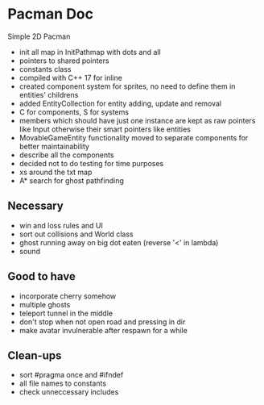# Pacman Doc
Simple 2D Pacman
- init all map in InitPathmap with dots and all
- pointers to shared pointers
- constants class
- compiled with C++ 17 for inline
- created component system for sprites, no need to define them in entities' childrens
- added EntityCollection for entity adding, update and removal
- C for components, S for systems
- members which should have just one instance are kept as raw pointers like Input 
otherwise their smart pointers like entities
- MovableGameEntity functionality moved to separate components for better maintainability
- describe all the components
- decided not to do testing for time purposes
- xs around the txt map
- A* search for ghost pathfinding

## Necessary
- win and loss rules and UI
- sort out collisions and World class
- ghost running away on big dot eaten (reverse '<' in lambda)
- sound

## Good to have
- incorporate cherry somehow
- multiple ghosts
- teleport tunnel in the middle
- don't stop when not open road and pressing in dir
- make avatar invulnerable after respawn for a while

## Clean-ups
- sort #pragma once and #ifndef
- all file names to constants
- check unneccessary includes
